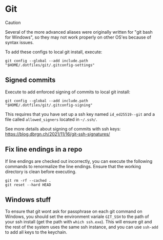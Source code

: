# Git

> [!CAUTION]
> Several of the more advanced aliases were originally written for "git bash for Windows", so they may not work properly on other OS'es because of syntax issues.

To add these configs to local git install, execute:

```shell
git config --global --add include.path "$HOME/.dotfiles/git/.gitconfig-settings"
```

## Signed commits

Execute to add enforced signing of commits to local git install:

```shell
git config --global --add include.path "$HOME/.dotfiles/git/.gitconfig-signing"
```

This requires that you have set up a ssh key named `id_ed25519--git` and a file called `allowed_signers` located in `~/.ssh/`.

See more details about signing of commits with ssh keys: https://blog.dbrgn.ch/2021/11/16/git-ssh-signatures/

## Fix line endings in a repo

If line endings are checked out incorrectly, you can execute the following commands to renormalize the line endings.
Ensure that the working directory is clean before executing.

```shell
git rm -rf --cached .
git reset --hard HEAD
```

## Windows stuff

To ensure that git wont ask for passphrase on each git command on Windows, you should set the environment variale `GIT_SSH` to the path of your ssh install (get the path with `which ssh.exe`). This will ensure git and the rest of the system uses the same ssh instance, and you can use `ssh-add` to add all keys to the keychain.
